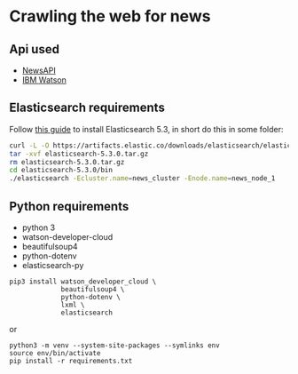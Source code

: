 # Crawling the web for news

## Api used
* [NewsAPI](newsapi.org)
* [IBM Watson](https://www.ibm.com/watson/developercloud/natural-language-understanding.html)

## Elasticsearch requirements

Follow [this guide](https://www.elastic.co/guide/en/elasticsearch/reference/5.3/_installation.html)
to install Elasticsearch 5.3, in short do this in some folder:

```bash
curl -L -O https://artifacts.elastic.co/downloads/elasticsearch/elasticsearch-5.3.0.tar.gz
tar -xvf elasticsearch-5.3.0.tar.gz
rm elasticsearch-5.3.0.tar.gz
cd elasticsearch-5.3.0/bin
./elasticsearch -Ecluster.name=news_cluster -Enode.name=news_node_1
```

## Python requirements
* python 3
* watson-developer-cloud
* beautifulsoup4
* python-dotenv
* elasticsearch-py
```
pip3 install watson_developer_cloud \
             beautifulsoup4 \
             python-dotenv \
             lxml \
             elasticsearch
```

or

```
python3 -m venv --system-site-packages --symlinks env
source env/bin/activate
pip install -r requirements.txt
```
